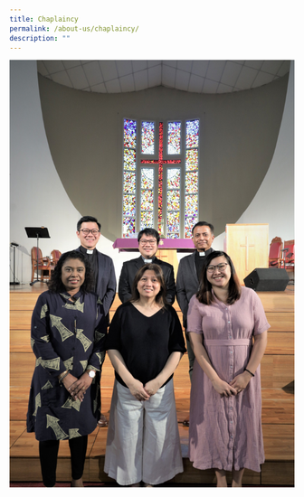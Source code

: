 ```yaml
---
title: Chaplaincy
permalink: /about-us/chaplaincy/
description: ""
---
```

![Chaplaincy](/images/Chaplaincy%20photo.jpeg)